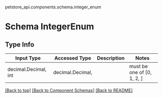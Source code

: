 petstore_api.components.schema.integer_enum
# Schema IntegerEnum

## Type Info
Input Type | Accessed Type | Description | Notes
------------ | ------------- | ------------- | -------------
decimal.Decimal, int | decimal.Decimal,  |  | must be one of [0, 1, 2, ]

[[Back to top]](#top) [[Back to Component Schemas]](../../../README.md#Component-Schemas) [[Back to README]](../../../README.md)
